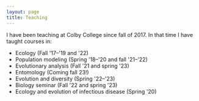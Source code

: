 ```yaml
---
layout: page
title: Teaching
---
```


I have been teaching at Colby College since fall of 2017. In that time I have taught courses in:
- Ecology (Fall '17–'19 and '22)
- Population modeling (Spring '18–'20 and fall '21–'22)
- Evolutionary analysis (Fall '21 and spring '23)
- Entomology (Coming fall 23!)
- Evolution and diversity (Spring '22–'23)
- Biology seminar (Fall '22 and spring '23)
- Ecology and evolution of infectious disease (Spring '20)

